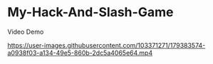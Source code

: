# My-Hack-And-Slash-Game
Video Demo

https://user-images.githubusercontent.com/103371271/179383574-a0938f03-a134-49e5-860b-2dc5a4065e64.mp4

